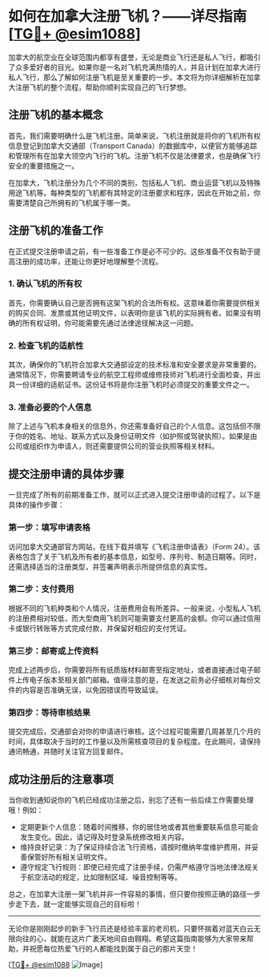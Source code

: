 # 如何在加拿大注册飞机？——详尽指南[[TG💪+ @esim1088](https://t.me/s/esim1088)]

加拿大的航空业在全球范围内都享有盛誉，无论是商业飞行还是私人飞行，都吸引了众多爱好者的目光。如果你是一名对飞机充满热情的人，并且计划在加拿大进行私人飞行，那么了解如何注册飞机是至关重要的一步。本文将为你详细解析在加拿大注册飞机的整个流程，帮助你顺利实现自己的飞行梦想。

## 注册飞机的基本概念

首先，我们需要明确什么是飞机注册。简单来说，飞机注册就是将你的飞机所有权信息登记到加拿大交通部（Transport Canada）的数据库中，以便官方能够追踪和管理所有在加拿大领空内飞行的飞机。注册飞机不仅是法律要求，也是确保飞行安全的重要措施之一。

在加拿大，飞机注册分为几个不同的类别，包括私人飞机、商业运营飞机以及特殊用途飞机等。每种类型的飞机都有其特定的注册要求和程序，因此在开始之前，你需要清楚自己所拥有的飞机属于哪一类。

## 注册飞机的准备工作

在正式提交注册申请之前，有一些准备工作是必不可少的。这些准备不仅有助于提高注册的成功率，还能让你更好地理解整个流程。

### 1. 确认飞机的所有权

首先，你需要确认自己是否拥有这架飞机的合法所有权。这意味着你需要提供相关的购买合同、发票或其他证明文件，以表明你是该飞机的实际拥有者。如果没有明确的所有权证明，你可能需要先通过法律途径解决这一问题。

### 2. 检查飞机的适航性

其次，确保你的飞机符合加拿大交通部设定的技术标准和安全要求是非常重要的。通常情况下，你需要聘请专业的航空工程师或维修技师对飞机进行全面检查，并出具一份详细的适航证书。这份证书将是你注册飞机时必须提交的重要文件之一。

### 3. 准备必要的个人信息

除了上述与飞机本身相关的信息外，你还需准备好自己的个人信息。这包括但不限于你的姓名、地址、联系方式以及身份证明文件（如护照或驾驶执照）。如果是由公司或组织作为申请人，则还需要提供公司的营业执照等相关材料。

## 提交注册申请的具体步骤

一旦完成了所有的前期准备工作，就可以正式进入提交注册申请的过程了。以下是具体的操作步骤：

### 第一步：填写申请表格

访问加拿大交通部官方网站，在线下载并填写《飞机注册申请表》（Form 24）。该表格包含了关于飞机及所有者的基本信息，如型号、序列号、制造日期等。同时，还需选择适当的注册类型，并签署声明表示所提供信息的真实性。

### 第二步：支付费用

根据不同的飞机种类和个人情况，注册费用会有所差异。一般来说，小型私人飞机的注册费相对较低，而大型商用飞机则可能需要支付更高的金额。你可以通过信用卡或银行转账等方式完成付款，并保留好相应的支付凭证。

### 第三步：邮寄或上传资料

完成上述两步后，你需要将所有纸质版材料邮寄至指定地址，或者直接通过电子邮件上传电子版本至相关部门邮箱。值得注意的是，在发送之前务必仔细核对每份文件的内容是否准确无误，以免因错误而导致延误。

### 第四步：等待审核结果

提交完成后，交通部会对你的申请进行审核。这个过程可能需要几周甚至几个月的时间，具体取决于当时的工作量以及所需核查项目的复杂程度。在此期间，请保持通讯畅通，并随时关注官方回复邮件。

## 成功注册后的注意事项

当你收到通知说你的飞机已经成功注册之后，别忘了还有一些后续工作需要处理哦！例如：

- 定期更新个人信息：随着时间推移，你的居住地或者其他重要联系信息可能会发生变化。因此，请记得及时登录系统修改相关内容。
- 维持良好记录：为了保证持续合法飞行资格，请按时缴纳年度维护费用，并妥善保管好所有相关证明文件。
- 遵守规定飞行规则：即使已经完成了注册手续，仍需严格遵守当地法律法规关于航空活动的规定，比如限制区域、噪音控制等等。

总之，在加拿大注册一架飞机并非一件容易的事情，但只要你按照正确的路径一步步走下去，就一定能够实现自己的目标啦！

---

无论你是刚刚起步的新手飞行员还是经验丰富的老司机，只要怀揣着对蓝天白云无限向往的心，就能在这片广袤天地间自由翱翔。希望这篇指南能够为大家带来帮助，并祝愿每位热爱飞行的人都能找到属于自己的那片天空！

[[TG💪+ @esim1088](https://t.me/s/esim1088) ![Image](https://i.postimg.cc/4NQfJmqS/Snipaste-2025-05-13-00-14-12.png)]